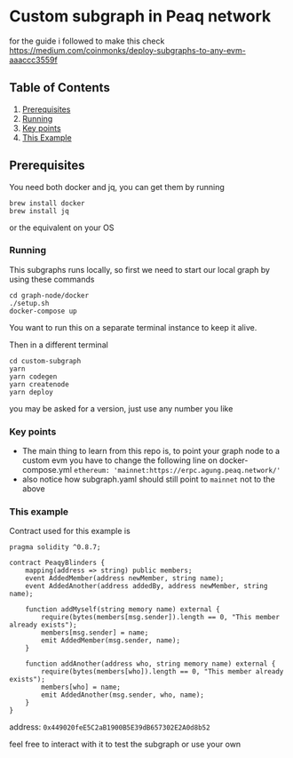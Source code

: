 # Custom subgraph in Peaq network

for the guide i followed to make this check https://medium.com/coinmonks/deploy-subgraphs-to-any-evm-aaaccc3559f

## Table of Contents
1. [Prerequisites](#prerequisites)
2. [Running](#running)
3. [Key points](#key-points)
4. [This Example](#this-example)


## Prerequisites 
You need both docker and jq, you can get them by running
```
brew install docker
brew install jq
```
or the equivalent on your OS

### Running

This subgraphs runs locally, so first we need to start our local graph by using these commands
```
cd graph-node/docker
./setup.sh
docker-compose up
```
You want to run this on a separate terminal instance to keep it alive.

Then in a different terminal 
```
cd custom-subgraph
yarn
yarn codegen
yarn createnode
yarn deploy
```
you may be asked for a version, just use any number you like

### Key points

* The main thing to learn from this repo is, to point your graph node to a custom evm you have to change the following line on docker-compose.yml
  `ethereum: 'mainnet:https://erpc.agung.peaq.network/'`
* also notice how subgraph.yaml should still point to `mainnet` not to the above


### This example 
Contract used for this example is 
```
pragma solidity ^0.8.7; 

contract PeaqyBlinders {
    mapping(address => string) public members;
    event AddedMember(address newMember, string name);
    event AddedAnother(address addedBy, address newMember, string name);

    function addMyself(string memory name) external {
        require(bytes(members[msg.sender]).length == 0, "This member already exists");
        members[msg.sender] = name;
        emit AddedMember(msg.sender, name);
    }

    function addAnother(address who, string memory name) external {
        require(bytes(members[who]).length == 0, "This member already exists");
        members[who] = name;
        emit AddedAnother(msg.sender, who, name);
    }
}
```

address: `0x449020feE5C2aB1900B5E39dB657302E2A0d8b52`

feel free to interact with it to test the subgraph or use your own
